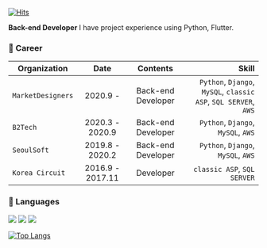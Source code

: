 [![Hits](https://hits.seeyoufarm.com/api/count/incr/badge.svg?url=https%3A%2F%2Fgithub.com%2Frimi-dev&count_bg=%23004680&title_bg=%23555555&icon=github.svg&icon_color=%23E7E7E7&title=hits&edge_flat=true)](https://hits.seeyoufarm.com)

**Back-end Developer**
I have project experience using Python, Flutter.

### 🏢 Career
| Organization | Date | Contents | Skill |
|---|:--:|:---:|---:|
| `MarketDesigners` | 2020.9 - | Back-end Developer | `Python`, `Django`, `MySQL`, `classic ASP`, `SQL SERVER`, `AWS` |
| `B2Tech` | 2020.3 - 2020.9 | Back-end Developer | `Python`, `Django`, `MySQL`, `AWS` |
| `SeoulSoft` | 2019.8 - 2020.2 | Back-end Developer | `Python`, `Django`, `MySQL`, `AWS` |
| `Korea Circuit` | 2016.9 - 2017.11 | Developer | `classic ASP`, `SQL SERVER` |
### 🎨 Languages
![](https://img.shields.io/badge/Python-🌟🌟🌟-blue?logo=python&logoColor=white&style=flat-square) ![](https://img.shields.io/badge/Dart-🌟🌟🌟-skyblue?logo=dart&logoColor=white&style=flat-square) ![](https://img.shields.io/badge/Kotlin-🌟-purple?logo=Kotlin&logoColor=white&style=flat-square)

[![Top Langs](https://github-readme-stats.vercel.app/api/top-langs/?username=rimi-dev&hide=javascript,html,css&layout=compact&theme=onedark)](https://github.com/anuraghazra/github-readme-stats)
